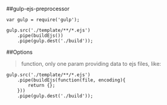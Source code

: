 ##gulp-ejs-preprocessor


	var gulp = require('gulp');

	gulp.src('./template/**/*.ejs')
		.pipe(buildEjs())
		.pipe(gulp.dest('./build'));

##Options

> function, only one param providing data to ejs files, like:

	gulp.src('./template/**/*.ejs')
		.pipe(buildEjs(function(file, encoding){
			return {};
		}))
		.pipe(gulp.dest('./build'));


